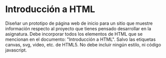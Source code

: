 # Introducción a HTML

Diseñar un prototipo de página web de inicio para un sitio que muestre información respecto al proyecto que tienes pensado desarrollar en la asignatura. Debe incorporar todos los elementos de HTML que se mencionan en el documento: "Introducción a HTML". Salvo las etiquetas canvas, svg, video, etc. de HTML5. No debe incluir ningún estilo, ni código javascript.

